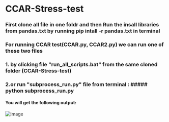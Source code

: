 # CCAR-Stress-test

### First clone all file in one foldr and then Run the insall libraries from pandas.txt by running pip intall -r pandas.txt in terminal
### For running CCAR test(CCAR.py, CCAR2.py) we can run one of these two files
###      1. by clicking file "run_all_scripts.bat" from the same cloned folder (CCAR-Stress-test) 
###      2.or run "subprocess_run.py" file from terminal : ##### python subprocess_run.py 

#### You will get the following output: 
![image](https://github.com/user-attachments/assets/2e4ca505-3a35-426f-8c42-08f5ffcb557e)
